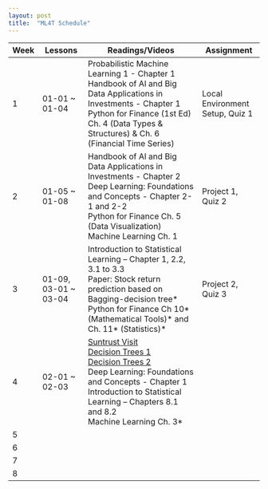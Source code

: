 ```yaml
---
layout: post
title:  "ML4T Schedule"
---
```


|Week|Lessons|Readings/Videos|Assignment|
|----|-------|---------------|----------|
|1| 01-01 ~ 01-04 | Probabilistic Machine Learning 1 - Chapter 1 <br> Handbook of AI and Big Data Applications in Investments - Chapter 1 <br> Python for Finance (1st Ed) Ch. 4 (Data Types & Structures) & Ch. 6 (Financial Time Series) | Local Environment Setup, Quiz 1 |
|2| 01-05 ~ 01-08 | Handbook of AI and Big Data Applications in Investments - Chapter 2 <br> Deep Learning: Foundations and Concepts - Chapter 2-1 and 2-2 <br> Python for Finance Ch. 5 (Data Visualization) Machine Learning Ch. 1 | Project 1, Quiz 2 |
|3| 01-09, 03-01 ~ 03-04 | Introduction to Statistical Learning – Chapter 1, 2.2, 3.1 to 3.3 <br> Paper: Stock return prediction based on Bagging-decision tree* Python for Finance Ch 10* (Mathematical Tools)* and Ch. 11* (Statistics)* | Project 2, Quiz 3 |
|4| 02-01 ~ 02-03 | [Suntrust Visit](https://www.youtube.com/watch?v=w3C-gly8bLE) <br> [Decision Trees 1](https://www.youtube.com/watch?v=OBWL4oLT7Uc) <br> [Decision Trees 2](https://www.youtube.com/watch?v=WVc3cjvDHhw) <br> Deep Learning: Foundations and Concepts - Chapter 1 <br> Introduction to Statistical Learning – Chapters 8.1 and 8.2 <Br> Machine Learning Ch. 3*
|5|
|6|
|7|
|8|



